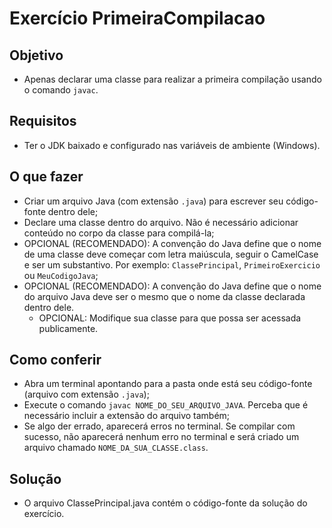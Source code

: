 # Exercício PrimeiraCompilacao


## Objetivo

- Apenas declarar uma classe para realizar a primeira compilação usando o comando `javac`.


## Requisitos

- Ter o JDK baixado e configurado nas variáveis de ambiente (Windows).


## O que fazer

- Criar um arquivo Java (com extensão `.java`) para escrever seu código-fonte dentro dele;
- Declare uma classe dentro do arquivo. Não é necessário adicionar conteúdo no corpo da classe para compilá-la;
- OPCIONAL (RECOMENDADO): A convenção do Java define que o nome de uma classe deve começar com letra maiúscula, seguir o CamelCase e ser um substantivo.
Por exemplo: `ClassePrincipal`, `PrimeiroExercicio` ou `MeuCodigoJava`;
- OPCIONAL (RECOMENDADO): A convenção do Java define que o nome do arquivo Java deve ser o mesmo que o nome da classe declarada dentro dele. 
  - OPCIONAL: Modifique sua classe para que possa ser acessada publicamente.


## Como conferir

- Abra um terminal apontando para a pasta onde está seu código-fonte (arquivo com extensão `.java`);
- Execute o comando `javac NOME_DO_SEU_ARQUIVO_JAVA`. Perceba que é necessário incluir a extensão do arquivo também;
- Se algo der errado, aparecerá erros no terminal. Se compilar com sucesso, não aparecerá nenhum erro no terminal e será criado um arquivo chamado `NOME_DA_SUA_CLASSE.class`.


## Solução

- O arquivo ClassePrincipal.java contém o código-fonte da solução do exercício.
